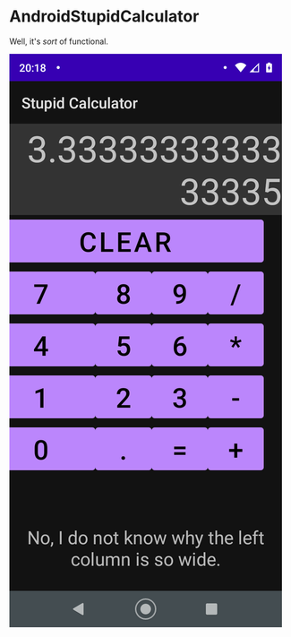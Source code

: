 # AndroidStupidCalculator
Well, it's *sort* of functional.

![cool screenshot](https://raw.githubusercontent.com/SeriousGuy888/AndroidStupidCalculator/master/images/Screenshot_20210224-201815.png)
